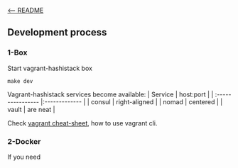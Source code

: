 [<-- README](https://github.com/zhenik/doc-fix)
## Development process

### 1-Box
Start vagrant-hashistack box
```text
make dev
```

Vagrant-hashistack services become available:
| Service        	| host:port           |
| :----------------	|:------------- |
| consul      		| right-aligned |
| nomad      	| centered      |
| vault 	| are neat      |


Check [vagrant cheat-sheet](https://gist.github.com/wpscholar/a49594e2e2b918f4d0c4#file-vagrant-cheat-sheet-md), how to use vagrant cli.


### 2-Docker
If you need 
